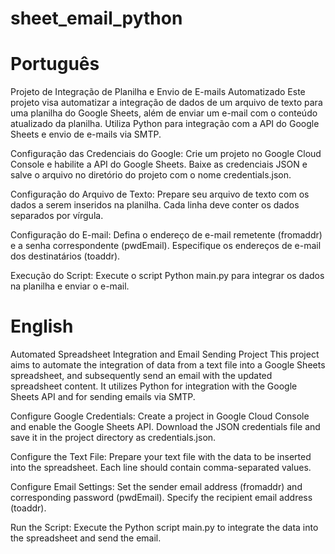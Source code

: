 # sheet_email_python

# Português

Projeto de Integração de Planilha e Envio de E-mails Automatizado
Este projeto visa automatizar a integração de dados de um arquivo de texto para uma planilha do Google Sheets, além de enviar um e-mail com o conteúdo atualizado da planilha. Utiliza Python para integração com a API do Google Sheets e envio de e-mails via SMTP.

Configuração das Credenciais do Google:
Crie um projeto no Google Cloud Console e habilite a API do Google Sheets.
Baixe as credenciais JSON e salve o arquivo no diretório do projeto com o nome credentials.json.

Configuração do Arquivo de Texto:
Prepare seu arquivo de texto com os dados a serem inseridos na planilha. Cada linha deve conter os dados separados por vírgula.

Configuração do E-mail:
Defina o endereço de e-mail remetente (fromaddr) e a senha correspondente (pwdEmail).
Especifique os endereços de e-mail dos destinatários (toaddr).

Execução do Script:
Execute o script Python main.py para integrar os dados na planilha e enviar o e-mail.

# English

Automated Spreadsheet Integration and Email Sending Project
This project aims to automate the integration of data from a text file into a Google Sheets spreadsheet, and subsequently send an email with the updated spreadsheet content. It utilizes Python for integration with the Google Sheets API and for sending emails via SMTP.

Configure Google Credentials:
Create a project in Google Cloud Console and enable the Google Sheets API.
Download the JSON credentials file and save it in the project directory as credentials.json.

Configure the Text File:
Prepare your text file with the data to be inserted into the spreadsheet. Each line should contain comma-separated values.

Configure Email Settings:
Set the sender email address (fromaddr) and corresponding password (pwdEmail).
Specify the recipient email address (toaddr).

Run the Script:
Execute the Python script main.py to integrate the data into the spreadsheet and send the email.
